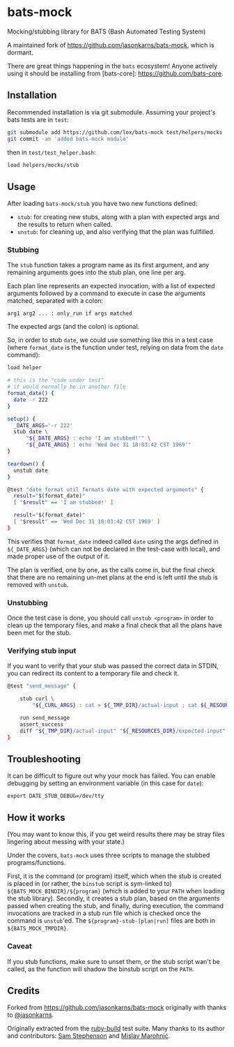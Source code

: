 # bats-mock

Mocking/stubbing library for BATS (Bash Automated Testing System)

A maintained fork of https://github.com/jasonkarns/bats-mock, which is dormant.

There are great things happening in the `bats` ecosystem! Anyone actively using it should be installing from [bats-core]: https://github.com/bats-core.

## Installation

Recommended installation is via git submodule. Assuming your project's bats
tests are in `test`:

``` sh
git submodule add https://github.com/lox/bats-mock test/helpers/mocks
git commit -am 'added bats-mock module'
```

then in `test/test_helper.bash`:

``` bash
load helpers/mocks/stub
```

## Usage

After loading `bats-mock/stub` you have two new functions defined:

- `stub`: for creating new stubs, along with a plan with expected args and the results to return when called.
- `unstub`: for cleaning up, and also verifying that the plan was fullfilled.

### Stubbing

The `stub` function takes a program name as its first argument, and any remaining arguments goes into the stub plan, one line per arg.

Each plan line represents an expected invocation, with a list of expected arguments followed by a command to execute in case the arguments matched, separated with a colon:

    arg1 arg2 ... : only_run if args matched

The expected args (and the colon) is optional.

So, in order to stub `date`, we could use something like this in a test case (where `format_date` is the function under test, relying on data from the `date` command):

```bash
load helper

# this is the "code under test"
# it would normally be in another file
format_date() {
  date -r 222
}

setup() {
  _DATE_ARGS='-r 222'
  stub date \
      "${_DATE_ARGS} : echo 'I am stubbed!'" \
      "${_DATE_ARGS} : echo 'Wed Dec 31 18:03:42 CST 1969'"
}

teardown() {
  unstub date
}

@test "date format util formats date with expected arguments" {
  result="$(format_date)"
  [ "$result" == 'I am stubbed!' ]

  result="$(format_date)"
  [ "$result" == 'Wed Dec 31 18:03:42 CST 1969' ]
}
```

This verifies that `format_date` indeed called `date` using the args defined in `${_DATE_ARGS}` (which can not be declared in the test-case with local), and made proper use of the output of it.

The plan is verified, one by one, as the calls come in, but the final check that there are no remaining un-met plans at the end is left until the stub is removed with `unstub`.

### Unstubbing

Once the test case is done, you should call `unstub <program>` in order to clean up the temporary files, and make a final check that all the plans have been met for the stub.

### Verifying stub input

If you want to verify that your stub was passed the correct data in STDIN, you can redirect its content to a temporary file and check it.

```bash
@test "send_message" {

	stub curl \
		"${_CURL_ARGS} : cat > ${_TMP_DIR}/actual-input ; cat ${_RESOURCES_DIR}/mock-output"

	run send_message
	assert_success
	diff "${_TMP_DIR}/actual-input" "${_RESOURCES_DIR}/expected-input"
}
```

## Troubleshooting

It can be difficult to figure out why your mock has failed. You can enable debugging by setting an environment variable (in this case for `date`):

```
export DATE_STUB_DEBUG=/dev/tty
```

## How it works

(You may want to know this, if you get weird results there may be stray files lingering about messing with your state.)

Under the covers, `bats-mock` uses three scripts to manage the stubbed programs/functions.

First, it is the command (or program) itself, which when the stub is created is placed in (or rather, the `binstub` script is sym-linked to) `${BATS_MOCK_BINDIR}/${program}` (which is added to your `PATH` when loading the stub library). Secondly, it creates a stub plan, based on the arguments passed when creating the stub, and finally, during execution, the command invocations are tracked in a stub run file which is checked once the command is `unstub`'ed. The `${program}-stub-[plan|run]` files are both in `${BATS_MOCK_TMPDIR}`.

### Caveat

If you stub functions, make sure to unset them, or the stub script wan't be called, as the function will shadow the binstub script on the `PATH`.

## Credits

Forked from https://github.com/jasonkarns/bats-mock originally with thanks to [@jasonkarns](https://github.com/jasonkarns).

Originally extracted from the [ruby-build][] test suite. Many thanks to its author and contributors: [Sam Stephenson][sstephenson] and [Mislav Marohnić][mislav].

[ruby-build]: https://github.com/sstephenson/ruby-build
[sstephenson]: https://github.com/sstephenson
[mislav]: https://github.com/mislav
